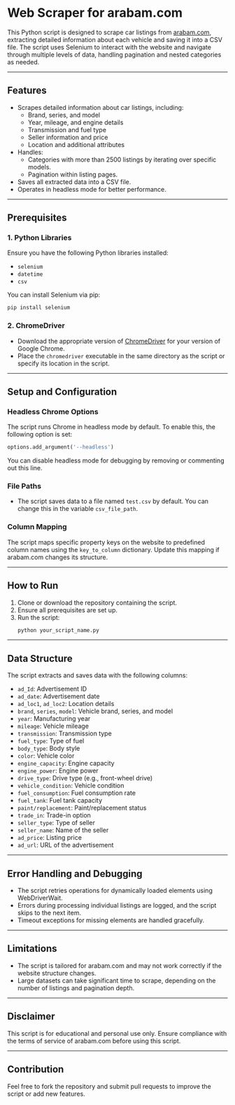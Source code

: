 # Web Scraper for arabam.com

This Python script is designed to scrape car listings from [arabam.com](https://www.arabam.com), extracting detailed information about each vehicle and saving it into a CSV file. The script uses Selenium to interact with the website and navigate through multiple levels of data, handling pagination and nested categories as needed.

---

## Features
- Scrapes detailed information about car listings, including:
  - Brand, series, and model
  - Year, mileage, and engine details
  - Transmission and fuel type
  - Seller information and price
  - Location and additional attributes
- Handles:
  - Categories with more than 2500 listings by iterating over specific models.
  - Pagination within listing pages.
- Saves all extracted data into a CSV file.
- Operates in headless mode for better performance.

---

## Prerequisites

### 1. Python Libraries
Ensure you have the following Python libraries installed:
- `selenium`
- `datetime`
- `csv`

You can install Selenium via pip:
```bash
pip install selenium
```

### 2. ChromeDriver
- Download the appropriate version of [ChromeDriver](https://chromedriver.chromium.org/) for your version of Google Chrome.
- Place the `chromedriver` executable in the same directory as the script or specify its location in the script.

---

## Setup and Configuration

### Headless Chrome Options
The script runs Chrome in headless mode by default. To enable this, the following option is set:
```python
options.add_argument('--headless')
```
You can disable headless mode for debugging by removing or commenting out this line.

### File Paths
- The script saves data to a file named `test.csv` by default. You can change this in the variable `csv_file_path`.

### Column Mapping
The script maps specific property keys on the website to predefined column names using the `key_to_column` dictionary. Update this mapping if arabam.com changes its structure.

---

## How to Run

1. Clone or download the repository containing the script.
2. Ensure all prerequisites are set up.
3. Run the script:
   ```bash
   python your_script_name.py
   ```

---

## Data Structure
The script extracts and saves data with the following columns:
- `ad_Id`: Advertisement ID
- `ad_date`: Advertisement date
- `ad_loc1`, `ad_loc2`: Location details
- `brand`, `series`, `model`: Vehicle brand, series, and model
- `year`: Manufacturing year
- `mileage`: Vehicle mileage
- `transmission`: Transmission type
- `fuel_type`: Type of fuel
- `body_type`: Body style
- `color`: Vehicle color
- `engine_capacity`: Engine capacity
- `engine_power`: Engine power
- `drive_type`: Drive type (e.g., front-wheel drive)
- `vehicle_condition`: Vehicle condition
- `fuel_consumption`: Fuel consumption rate
- `fuel_tank`: Fuel tank capacity
- `paint/replacement`: Paint/replacement status
- `trade_in`: Trade-in option
- `seller_type`: Type of seller
- `seller_name`: Name of the seller
- `ad_price`: Listing price
- `ad_url`: URL of the advertisement

---

## Error Handling and Debugging
- The script retries operations for dynamically loaded elements using WebDriverWait.
- Errors during processing individual listings are logged, and the script skips to the next item.
- Timeout exceptions for missing elements are handled gracefully.

---

## Limitations
- The script is tailored for arabam.com and may not work correctly if the website structure changes.
- Large datasets can take significant time to scrape, depending on the number of listings and pagination depth.

---

## Disclaimer
This script is for educational and personal use only. Ensure compliance with the terms of service of arabam.com before using this script.

---

## Contribution
Feel free to fork the repository and submit pull requests to improve the script or add new features.
